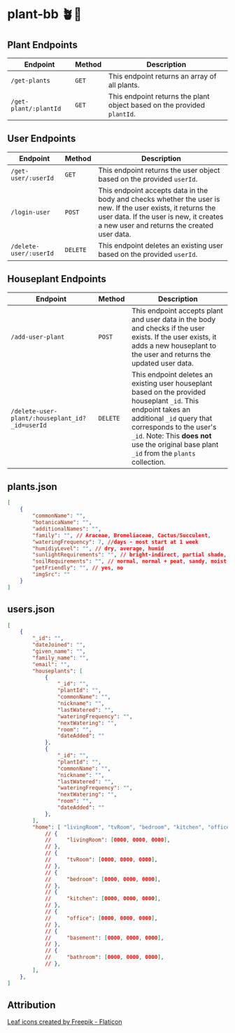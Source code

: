 # plant-bb 🪴🌿

## Plant Endpoints

| Endpoint | Method | Description            |
| -------- | ------ | ---------------------- |
| `/get-plants`  | `GET`  | This endpoint returns an array of all plants. |
| `/get-plant/:plantId`  | `GET`  | This endpoint returns the plant object based on the provided `plantId`. |

## User Endpoints

| Endpoint | Method | Description            |
| -------- | ------ | ---------------------- |
| `/get-user/:userId`  | `GET`  | This endpoint returns the user object based on the provided `userId`. |
| `/login-user`  | `POST`  | This endpoint accepts data in the body and checks whether the user is new. If the user exists, it returns the user data. If the user is new, it creates a new user and returns the created user data. |
| `/delete-user/:userId`  | `DELETE`  | This endpoint deletes an existing user based on the provided `userId`. |

## Houseplant Endpoints

| Endpoint | Method | Description            |
| -------- | ------ | ---------------------- |
| `/add-user-plant`  | `POST`  | This endpoint accepts plant and user data in the body and checks if the user exists. If the user exists, it adds a new houseplant to the user and returns the updated user data. |
| `/delete-user-plant/:houseplant_id?_id=userId`  | `DELETE`  | This endpoint deletes an existing user houseplant based on the provided houseplant `_id`. This endpoint takes an additional `_id` query that corresponds to the user's `_id`. Note: This **does not** use the original base plant `_id` from the `plants` collection.  |

## plants.json
```json
[
    {
        "commonName": "",
        "botanicaName": "",
        "additionalNames": "",
        "family": "", // Araceae, Bromeliaceae, Cactus/Succulent, 
        "wateringFrequency": 7, //days - most start at 1 week
        "humidiyLevel": "", // dry, average, humid
        "sunlightRequirements": "", // bright-indirect, partial shade, low
        "soilRequirements": "", // normal, normal + peat, sandy, moist, none
        "petFriendly": "", // yes, no
        "imgSrc": ""
    }
]
```
## users.json
```json
[
    {
        "_id": "",
        "dateJoined": "",
        "given_name": "",
        "family_name": "",
        "email": "",
        "houseplants": [ 
            {
                "_id": "",
                "plantId": "",
                "commonName": "",
                "nickname": "",
                "lastWatered": "",
                "wateringFrequency": "",
                "nextWatering": "",
                "room": "",
                "dateAdded": ""
            },
            {
                "_id": "",
                "plantId": "",
                "commonName": "",
                "nickname": "",
                "lastWatered": "",
                "wateringFrequency": "",
                "nextWatering": "",
                "room": "",
                "dateAdded": ""
            }, 
        ],
        "home": [ "livingRoom", "tvRoom", "bedroom", "kitchen", "office", "basement", "bathroom", "other"
            // {
            //     "livingRoom": [0000, 0000, 0000],
            // },
            // {
            //     "tvRoom": [0000, 0000, 0000],
            // },
            // {
            //     "bedroom": [0000, 0000, 0000],
            // },
            // {
            //     "kitchen": [0000, 0000, 0000],
            // },
            // {
            //     "office": [0000, 0000, 0000],
            // },
            // {
            //     "basement": [0000, 0000, 0000],
            // },
            // {
            //     "bathroom": [0000, 0000, 0000],
            // },
        ],
    },
]
```
## Attribution

<a href="https://www.flaticon.com/free-icons/leaf" title="leaf icons">Leaf icons created by Freepik - Flaticon</a>